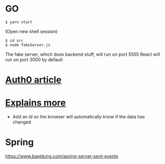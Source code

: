 # GO
`$ yarn start` 

(Open new shell session)

```
$ cd src
$ node fakeServer.js
```

The fake server, which does backend stuff, will run on port 5555
React will run on port 3000 by default

# [Auth0 article](https://auth0.com/blog/developing-real-time-web-applications-with-server-sent-events/)

# [Explains more](https://www.jsdiaries.com/dynamic-website-design-with-event-source/)

* Add an id so the browser will automatically know if the data has changed

# Spring
https://www.baeldung.com/spring-server-sent-events
